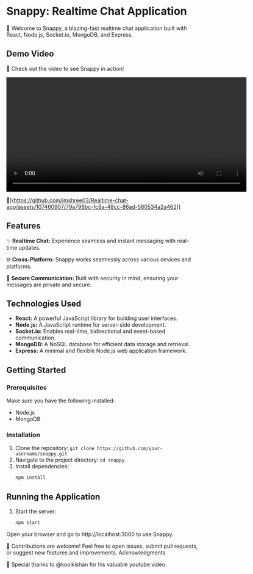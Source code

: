 # Snappy: Realtime Chat Application

🚀 Welcome to Snappy, a blazing-fast realtime chat application built with React, Node.js, Socket.io, MongoDB, and Express.

## Demo Video

🎥 Check out the video to see Snappy in action!

<video width="630" height="300" src="https://github.com/imshree03/Realtime-chat-app/assets/107460907/79a798bc-fc8a-48cc-86ad-580534a2a462.mp4"></video>

🔗[(https://github.com/imshree03/Realtime-chat-app/assets/107460907/79a798bc-fc8a-48cc-86ad-580534a2a462)]


## Features

✨ **Realtime Chat:** Experience seamless and instant messaging with real-time updates.

🌐 **Cross-Platform:** Snappy works seamlessly across various devices and platforms.

🔐 **Secure Communication:** Built with security in mind, ensuring your messages are private and secure.

## Technologies Used

- **React:** A powerful JavaScript library for building user interfaces.
- **Node.js:** A JavaScript runtime for server-side development.
- **Socket.io:** Enables real-time, bidirectional and event-based communication.
- **MongoDB:** A NoSQL database for efficient data storage and retrieval.
- **Express:** A minimal and flexible Node.js web application framework.

## Getting Started

### Prerequisites

Make sure you have the following installed:

- Node.js
- MongoDB

### Installation

1. Clone the repository: `git clone https://github.com/your-username/snappy.git`
2. Navigate to the project directory: `cd snappy`
3. Install dependencies:
   ```bash
   npm install

## Running the Application

1. Start the server:
   ```bash
   npm start

   
Open your browser and go to http://localhost:3000 to use Snappy.

🤝 Contributions are welcome! Feel free to open issues, submit pull requests, or suggest new features and improvements.
Acknowledgments

🙌 Special thanks to @koolkishan for his valuable youtube video.
